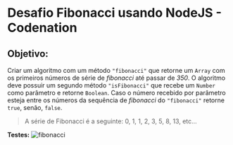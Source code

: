 # Desafio Fibonacci usando NodeJS - Codenation

## Objetivo: 
Criar um algoritmo com um método `"fibonacci"` que retorne um `Array` com os primeiros números de série de *fibonacci* até passar de *350*.
O algoritmo deve possuir um segundo método `"isFibonacci"` que recebe um `Number` como parâmetro e retorne `Boolean`.
Caso o número recebido por parâmetro esteja entre os números da sequência de *fibonacci* do `"fibonacci"` retorne `true`, senão, `false`.

> A série de Fibonacci é a seguinte: 0, 1, 1, 2, 3, 5, 8, 13, etc...

**Testes:**
![fibonacci](https://user-images.githubusercontent.com/47192417/80157898-97b80280-859d-11ea-8fa8-07a2b75b49fd.png)

